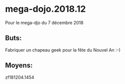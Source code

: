 # mega-dojo.2018.12
Pour le mega-djo du 7 décembre 2018

## Buts:
Fabriquer un chapeau geek pour la fête du Nouvel An :-)




## Moyens:






zf181204.1454
